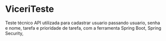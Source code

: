 # ViceriTeste
Teste técnico 
API utilizada para cadastrar usuario passando usuario, senha e nome, tarefa e prioridade de tarefa, com a ferramenta Spring Boot, Spring Security, 
